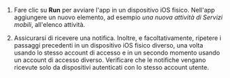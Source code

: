 
1. Fare clic su **Run** per avviare l'app in un dispositivo iOS fisico. Nell'app aggiungere un nuovo elemento, ad esempio _una nuova attività di Servizi mobili_, all'elenco attività.

2. Assicurarsi di ricevere una notifica. Inoltre, e facoltativamente, ripetere i passaggi precedenti in un dispositivo iOS fisico diverso, una volta usando lo stesso account di accesso e in un secondo momento usando un account di accesso diverso. Verificare che le notifiche vengano ricevute solo da dispositivi autenticati con lo stesso account utente.

<!---HONumber=62-->